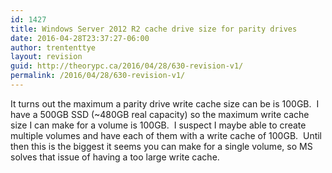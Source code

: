 ```yaml
---
id: 1427
title: Windows Server 2012 R2 cache drive size for parity drives
date: 2016-04-28T23:37:27-06:00
author: trententtye
layout: revision
guid: http://theorypc.ca/2016/04/28/630-revision-v1/
permalink: /2016/04/28/630-revision-v1/
---
```

It turns out the maximum a parity drive write cache size can be is 100GB. &nbsp;I have a 500GB SSD (~480GB real capacity) so the maximum write cache size I can make for a volume is 100GB. &nbsp;I suspect I maybe able to create multiple volumes and have each of them with a write cache of 100GB. &nbsp;Until then this is the biggest it seems you can make for a single volume, so MS solves that issue of having a too large write cache.

<!-- AddThis Advanced Settings generic via filter on the_content -->

<!-- AddThis Share Buttons generic via filter on the_content -->